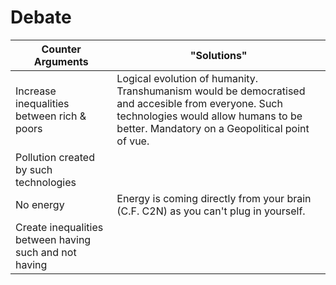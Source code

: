 # Debate 

| Counter Arguments                                      | "Solutions"                                                                                                                                                                                  |
| ------------------------------------------------------ | -------------------------------------------------------------------------------------------------------------------------------------------------------------------------------------------- |
| Increase inequalities between rich & poors             | Logical evolution of humanity. Transhumanism would be democratised and accesible from everyone. Such technologies would allow humans to be better. Mandatory on a Geopolitical point of vue. |
| Pollution created by such technologies                 |                                                                                                                                                                                              |
| No energy                                              | Energy is coming directly from your brain (C.F. C2N) as you can't plug in yourself.                                                                                                          |
| Create inequalities between having such and not having |                                                                                                                                                                                              |
